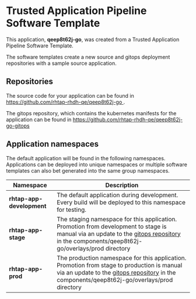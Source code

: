 # Trusted Application Pipeline Software Template

This application, **qeep8t62j-go**, was created from a Trusted Application Pipeline Software Template.

The software templates create a new source and gitops deployment repositories with a sample source application. 

## Repositories

The source code for your application can be found in [https://github.com/rhtap-rhdh-qe/qeep8t62j-go ](https://github.com/rhtap-rhdh-qe/qeep8t62j-go ).
 
The gitops repository, which contains the kubernetes manifests for the application can be found in 
[https://github.com/rhtap-rhdh-qe/qeep8t62j-go-gitops ](https://github.com/rhtap-rhdh-qe/qeep8t62j-go-gitops ) 

## Application namespaces 

The default application will be found in the following namespaces. Applications can be deployed into unique namespaces or multiple software templates can also bet generated into the same group namespaces.  

|  Namespace   |  Description   |  
| -------- | -------- |   
| **rhtap-app-development** | The default application during development. Every build will be deployed to this namespace for testing. | 
| **rhtap-app-stage** | The staging namespace for this application. Promotion from development to stage is manual via an update to the [gitops repository](https://github.com/rhtap-rhdh-qe/qeep8t62j-go-gitops ) in the components/qeep8t62j-go/overlays/prod directory |  
| **rhtap-app-prod** | The production namespace for this application. Promotion from stage to production is manual via an update to the [gitops repository](https://github.com/rhtap-rhdh-qe/qeep8t62j-go-gitops ) in the components/qeep8t62j-go/overlays/prod directory | 